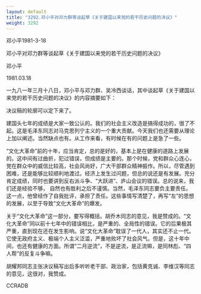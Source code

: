 ```yaml
---
layout: default
title: "3292.邓小平对邓力群等谈起草《关于建国以来党的若干历史问题的决议》"
weight: 3292
---
```


邓小平1981-3-18

邓小平对邓力群等谈起草《关于建国以来党的若干历史问题的决议》

邓小平

1981.03.18

一九八一年三月十八日，邓小平与邓力群、吴冷西谈话，其中谈起草《关于建国以来党的若干历史问题的决议》的内容摘要如下：

决议稿的轮廓可以定下来了。

建国头七年的成绩是大家一致公认的。我们的社会主义改造是搞得成功的，很了不起。这是毛泽东同志对马克思列宁主义的一个重大贡献。今天我们也还需要从理论上加以阐述。当然缺点也有。从工作来看，有时候在有的问题上是急了一些。

“文化大革命”前的十年，应当肯定，总的是好的，基本上是在健康的道路上发展的。这中间有过曲折，犯过错误，但成绩是主要的。那个时候，党和群众心连心，党在群众中的威信比较高，社会风尚好，广大干部群众精神振作。所以，尽管遇到困难，还是能够比较顺利地渡过。经济上发生过问题，但总的说还是有发展。充分肯定成绩，同时也要讲到反右派斗争、“大跃进”、庐山会议的错误。总的说来，我们还是经验不够，  自然也有胜利之后不谨慎。当然，毛泽东同志要负主要责任。这一点，他曾经作了自我批评，承担了责任。这些事情写清楚了，再写“左”的思想的发展，以至于导致“文化大革命”的爆发。

关于“文化大革命”这一部分，要写得概括。胡乔木同志的意见，我是赞成的。“文化大革命”同以前十七年中的错误相比，是严重的、全局性的错误。它的后果极其严重，直到现在还在发生影响。说“文化大革命”耽误了一代人，其实还不止一代。它使无政府主义、极端个人主义泛滥，严重地败坏了社会风气。但是，这十年中间，也还有健康的方面。所谓“二月逆流”，不是逆流，是正流嘛，是同林彪、“四人帮”的反复斗争嘛。

胡耀邦同志主张决议稿写出后多听听老干部、政治家，包括黄克诚、李维汉等同志的意见，这很对，我赞成。

CCRADB

